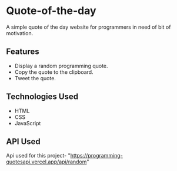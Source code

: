 # Quote-of-the-day
A simple quote of the day website for programmers in need of bit of motivation.

## Features

- Display a random programming quote.
- Copy the quote to the clipboard.
- Tweet the quote.

## Technologies Used

- HTML
- CSS
- JavaScript

## API Used

Api used for this project-
"https://programming-quotesapi.vercel.app/api/random"
